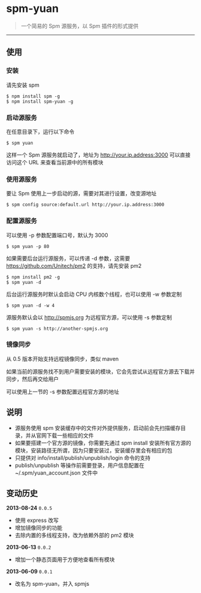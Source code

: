 # spm-yuan

> 一个简易的 Spm 源服务，以 Spm 插件的形式提供

-----

## 使用

### 安装

请先安装 spm

    $ npm install spm -g
    $ npm install spm-yuan -g

### 启动源服务

在任意目录下，运行以下命令

    $ spm yuan

这样一个 Spm 源服务就启动了，地址为 http://your.ip.address:3000  可以直接访问这个 URL 来查看当前源中的所有模块

### 使用源服务

要让 Spm 使用上一步启动的源，需要对其进行设置，改变源地址

    $ spm config source:default.url http://your.ip.address:3000

### 配置源服务

可以使用 -p 参数配置端口号，默认为 3000

    $ spm yuan -p 80

如果需要后台运行源服务，可以传递 -d 参数，这需要 https://github.com/Unitech/pm2 的支持，请先安装 pm2

    $ npm install pm2 -g
    $ spm yuan -d

后台运行源服务时默认会启动 CPU 内核数个线程，也可以使用 -w 参数定制

    $ spm yuan -d -w 4

源服务默认会以 http://spmjs.org 为远程官方源，可以使用 -s 参数定制

    $ spm yuan -s http://another-spmjs.org

### 镜像同步

从 0.5 版本开始支持远程镜像同步，类似 maven

如果当前的源服务找不到用户需要安装的模块，它会先尝试从远程官方源去下载并同步，然后再交给用户

可以使用上一节的 -s 参数配置远程官方源的地址

## 说明

* 源服务使用 spm 安装缓存中的文件对外提供服务，启动前会先扫描缓存目录，并从官网下载一些相应的文件
* 如果要搭建一个官方源的镜像，你需要先通过 spm install 安装所有官方源的模块，安装路径无所谓，因为只要安装过，安装缓存里会有相应的包
* 只提供对 info/install/publish/unpublish/login 命令的支持
* publish/unpublish 等操作前需要登录，用户信息配置在 ~/.spm/yuan_account.json 文件中

## 变动历史

**2013-08-24** `0.0.5`

- 使用 express 改写
- 增加镜像同步的功能
- 去除内置的多线程支持，改为依赖外部的 pm2 模块

**2013-06-13** `0.0.2`

- 增加一个静态页面用于方便地查看所有模块

**2013-06-09** `0.0.1`

- 改名为 spm-yuan，并入 spmjs
